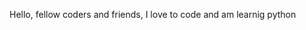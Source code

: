 Hello, fellow coders and friends, I love to code and am learnig python

<!---
CristioanoRonaldo/CristioanoRonaldo is a ✨ special ✨ repository because its `README.md` (this file) appears on your GitHub profile.
You can click the Preview link to take a look at your changes.
--->
